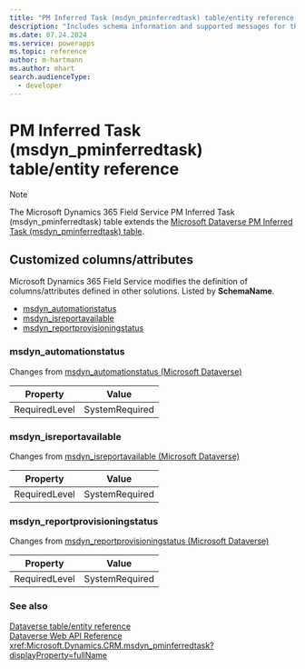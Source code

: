 ```yaml
---
title: "PM Inferred Task (msdyn_pminferredtask) table/entity reference (Microsoft Dynamics 365 Field Service)"
description: "Includes schema information and supported messages for the PM Inferred Task (msdyn_pminferredtask) table/entity with Microsoft Dynamics 365 Field Service."
ms.date: 07.24.2024
ms.service: powerapps
ms.topic: reference
author: m-hartmann
ms.author: mhart
search.audienceType: 
  - developer
---
```


# PM Inferred Task (msdyn_pminferredtask) table/entity reference



> [!NOTE]
> The Microsoft Dynamics 365 Field Service PM Inferred Task (msdyn_pminferredtask) table extends the [Microsoft Dataverse PM Inferred Task (msdyn_pminferredtask) table](/power-apps/developer/data-platform/reference/entities/msdyn_pminferredtask).



## Customized columns/attributes

Microsoft Dynamics 365 Field Service modifies the definition of columns/attributes defined in other solutions. Listed by **SchemaName**.

- [msdyn_automationstatus](#BKMK_msdyn_automationstatus)
- [msdyn_isreportavailable](#BKMK_msdyn_isreportavailable)
- [msdyn_reportprovisioningstatus](#BKMK_msdyn_reportprovisioningstatus)

### <a name="BKMK_msdyn_automationstatus"></a> msdyn_automationstatus

Changes from [msdyn_automationstatus (Microsoft Dataverse)](/power-apps/developer/data-platform/reference/entities/msdyn_pminferredtask#BKMK_msdyn_automationstatus)

|Property|Value|
|---|---|
|RequiredLevel|SystemRequired|


### <a name="BKMK_msdyn_isreportavailable"></a> msdyn_isreportavailable

Changes from [msdyn_isreportavailable (Microsoft Dataverse)](/power-apps/developer/data-platform/reference/entities/msdyn_pminferredtask#BKMK_msdyn_isreportavailable)

|Property|Value|
|---|---|
|RequiredLevel|SystemRequired|


### <a name="BKMK_msdyn_reportprovisioningstatus"></a> msdyn_reportprovisioningstatus

Changes from [msdyn_reportprovisioningstatus (Microsoft Dataverse)](/power-apps/developer/data-platform/reference/entities/msdyn_pminferredtask#BKMK_msdyn_reportprovisioningstatus)

|Property|Value|
|---|---|
|RequiredLevel|SystemRequired|




### See also

[Dataverse table/entity reference](../about-entity-reference.md)  
[Dataverse Web API Reference](/power-apps/developer/data-platform/webapi/reference/about)   
<xref:Microsoft.Dynamics.CRM.msdyn_pminferredtask?displayProperty=fullName>
